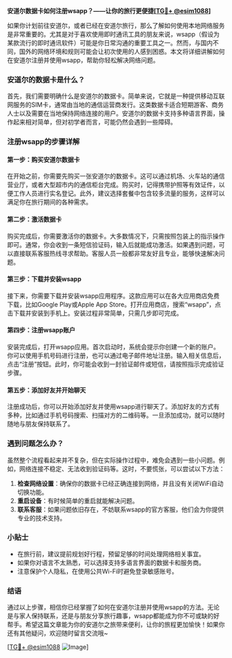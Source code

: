 **安道尔数据卡如何注册wsapp？——让你的旅行更便捷[[TG💪+ @esim1088](https://t.me/s/esim1088)]**

如果你计划前往安道尔，或者已经在安道尔旅行，那么了解如何使用本地网络服务是非常重要的。尤其是对于喜欢使用即时通讯工具的朋友来说，wsapp（假设为某款流行的即时通讯软件）可能是你日常沟通的重要工具之一。然而，与国内不同，国外的网络环境和规则可能会让初次使用的人感到困惑。本文将详细讲解如何在安道尔注册并使用wsapp，帮助你轻松解决网络问题。

### 安道尔的数据卡是什么？

首先，我们需要明确什么是安道尔的数据卡。简单来说，它就是一种提供移动互联网服务的SIM卡，通常由当地的通信运营商发行。这类数据卡适合短期游客、商务人士以及需要在当地保持网络连接的用户。安道尔的数据卡支持多种语言界面，操作起来相对简单，但对初学者而言，可能仍然会遇到一些障碍。

### 注册wsapp的步骤详解

#### 第一步：购买安道尔数据卡

在开始之前，你需要先购买一张安道尔的数据卡。这可以通过机场、火车站的通信营业厅，或者大型超市内的通信柜台完成。购买时，记得携带护照等有效证件，以便工作人员进行实名登记。此外，建议选择套餐中包含较多流量的服务，这样可以满足你在旅行期间的各种需求。

#### 第二步：激活数据卡

购买完成后，你需要激活你的数据卡。大多数情况下，只需按照包装上的指示操作即可。通常，你会收到一条短信验证码，输入后就能成功激活。如果遇到问题，可以直接联系客服热线寻求帮助。客服人员一般都非常友好且专业，能够快速解决问题。

#### 第三步：下载并安装wsapp

接下来，你需要下载并安装wsapp应用程序。这款应用可以在各大应用商店免费下载，比如Google Play或Apple App Store。打开应用商店，搜索“wsapp”，点击下载并安装到手机上。安装过程非常简单，只需几步即可完成。

#### 第四步：注册wsapp账户

安装完成后，打开wsapp应用。首次启动时，系统会提示你创建一个新的账户。你可以使用手机号码进行注册，也可以通过电子邮件地址注册。输入相关信息后，点击“注册”按钮。此时，你可能会收到一封验证邮件或短信，请按照指示完成验证步骤。

#### 第五步：添加好友并开始聊天

注册成功后，你可以开始添加好友并使用wsapp进行聊天了。添加好友的方式有多种，比如通过手机号码搜索、扫描对方的二维码等。一旦添加成功，就可以随时随地与朋友保持联系了。

### 遇到问题怎么办？

虽然整个流程看起来并不复杂，但在实际操作过程中，难免会遇到一些小问题。例如，网络连接不稳定、无法收到验证码等。这时，不要慌张，可以尝试以下方法：

1. **检查网络设置**：确保你的数据卡已经正确连接到网络，并且没有关闭WiFi自动切换功能。
2. **重启设备**：有时候简单的重启就能解决问题。
3. **联系客服**：如果问题依旧存在，不妨联系wsapp的官方客服，他们会为你提供专业的技术支持。

### 小贴士

- 在旅行前，建议提前规划好行程，预留足够的时间处理网络相关事宜。
- 如果你对语言不太熟悉，可以选择支持多语言界面的数据卡和服务商。
- 注意保护个人隐私，在使用公共Wi-Fi时避免登录敏感账号。

### 结语

通过以上步骤，相信你已经掌握了如何在安道尔注册并使用wsapp的方法。无论是与家人保持联系，还是与朋友分享旅行趣事，wsapp都能成为你不可或缺的好帮手。希望这篇文章能为你的安道尔之旅带来便利，让你的旅程更加愉快！如果你还有其他疑问，欢迎随时留言交流哦~

[[TG💪+ @esim1088](https://t.me/s/esim1088) ![Image](https://i.postimg.cc/4NQfJmqS/Snipaste-2025-05-13-00-14-12.png)]